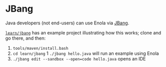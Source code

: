 <!--
    SPDX-License-Identifier: Apache-2.0

    Copyright 2024 The Enola <https://enola.dev> Authors

    Licensed under the Apache License, Version 2.0 (the "License");
    you may not use this file except in compliance with the License.
    You may obtain a copy of the License at

        https://www.apache.org/licenses/LICENSE-2.0

    Unless required by applicable law or agreed to in writing, software
    distributed under the License is distributed on an "AS IS" BASIS,
    WITHOUT WARRANTIES OR CONDITIONS OF ANY KIND, either express or implied.
    See the License for the specific language governing permissions and
    limitations under the License.
-->

# JBang

Java developers (not end-users) can use Enola via [JBang](https://www.jbang.dev/).

[`learn/jbang`](https://github.com/enola-dev/enola/tree/main/learn/jbang)
has an example project illustrating how this works; clone and go there, and then:

1. `tools/maven/install.bash`
1. `cd learn/jbang`
1 `./jbang hello.java` will run an example using Enola
1. `./jbang edit --sandbox --open=code hello.java` opens an IDE

<!-- TODO Improve JBang integration:
        1. Build Enola on JitPack, and remove the need for step #1.
        2. Move `learn/jbang` out into a separate Git repo?
(But then how to test it in CI?
A Monorepo is very nice for that.
Perhaps just write a script to automagically extract (copy) it into a small repo?
-->
